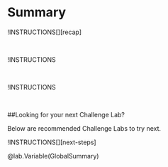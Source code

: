# Summary 

!INSTRUCTIONS[][recap] 

<br> 

!INSTRUCTIONS[](https://raw.githubusercontent.com/LODSContent/Challenge-V3-Framework/main/Templates/LevelSpecific/Summary/@lab.Variable(difficulty).md) 

<br> 

!INSTRUCTIONS[](https://raw.githubusercontent.com/LODSContent/Challenge-V3-Framework/main/Templates/Sections/Feedback.md)

<br> 

##Looking for your next Challenge Lab? 

Below are recommended Challenge Labs to try next. 

!INSTRUCTIONS[][next-steps] 

@lab.Variable(GlobalSummary) 

